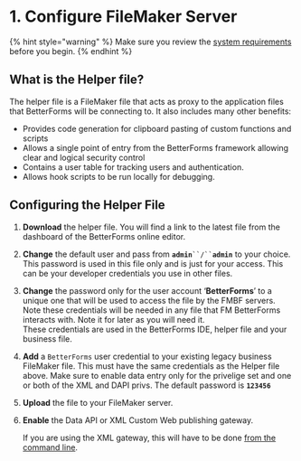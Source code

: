 # 1. Configure FileMaker Server

{% hint style="warning" %}
Make sure you review the [system requirements](./#requirements) before you begin.
{% endhint %}

## What is the Helper file?

The helper file is a FileMaker file that acts as proxy to the application files that BetterForms will be connecting to. It also includes many other benefits:

* Provides code generation for clipboard pasting of custom functions and scripts
* Allows a single point of entry from the BetterForms framework allowing clear and logical security control
* Contains a user table for tracking users and authentication.
* Allows hook scripts to be run locally for debugging.

## Configuring the Helper File

1. **Download** the helper file. You will find a link to the latest file from the dashboard of the BetterForms online editor.
2. **Change** the default user and pass from **`admin`**` ``/`` `**`admin`** to your choice. This password is used in this file only and is just for your access. This can be your developer credentials you use in other files.
3. **Change** the password only for the user account ‘**BetterForms**’ to a unique one that will be used to access the file by the FMBF servers. Note these credentials will be needed in any file that FM BetterForms interacts with. Note it for later as you will need it.\
   These credentials are used in the BetterForms IDE, helper file and your business file.
4. **Add** a `BetterForms` user credential to your existing legacy business FileMaker file. This must have the same credentials as the Helper file above. Make sure to enable data entry only for the privelige set and one or both of the XML and DAPI privs. The default password is **`123456`**
5. **Upload** the file to your FileMaker server.
6.  **Enable** the Data API or XML Custom Web publishing gateway.

    If you are using the XML gateway, this will have to be done [from the command line](http://docs.360works.com/index.php/Enable\_XML\_FileMaker\_17).&#x20;
